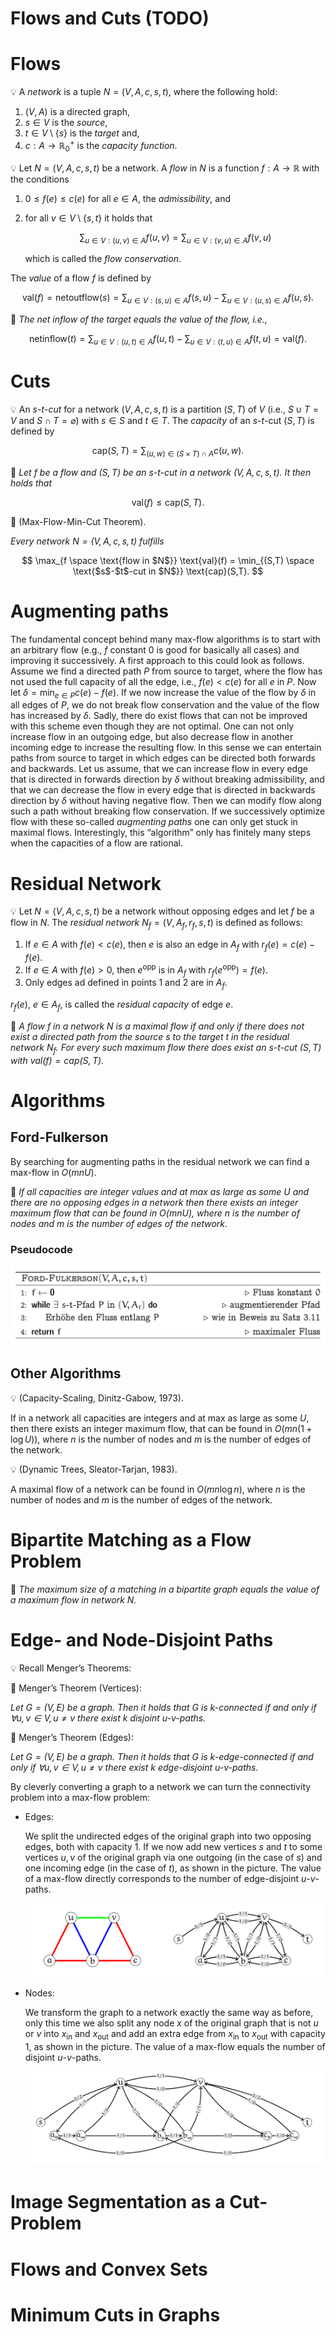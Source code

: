 # Flows and Cuts (TODO)

# Flows


💡 A *network* is a tuple $N = (V,A,c,s,t)$, where the following hold:

1. $(V,A)$ is a directed graph,
2. $s\in V$ is the *source*,
3. $t \in V \setminus \{s\}$ is the *target* and,
4. $c : A \longrightarrow \mathbb{R}^+_0$ is the *capacity function*.



💡 Let $N = (V,A,c,s,t)$ be a network. A *flow* in $N$ is a function $f: A \longrightarrow \mathbb{R}$ with the conditions

1. $0 \leq f(e) \leq c(e)$ for all $e \in A$, the *admissibility*, and
2. for all $v \in V \setminus \{s,t\}$ it holds that 
    
    $$
    \sum_{u\in V: (u,v) \in A}f(u,v) = \sum_{u\in V: (v,u)\in A}f(v,u)
    $$
    
    which is called the *flow conservation*.
    

The *value* of a flow $f$ is defined by 

$$
\text{val}(f) = \text{netoutflow}(s) = \sum_{u \in V: (s,u)\in A}f(s,u) - \sum_{u \in V: (u,s)\in A}f(u,s).
$$




📌 *The net inflow of the target equals the value of the flow, i.e.,*

$$
\text{netinflow}(t)=\sum_{u\in V:(u,t) \in A}f(u,t) - \sum_{u \in V:(t,u) \in A}f(t,u) = \text{val}(f).
$$



# Cuts


💡 An $s$-$t$-*cut* for a network $(V,A,c,s,t)$ is a partition $(S,T)$ of $V$ (i.e., $S \cup T = V$ and $S \cap T = \varnothing$) with $s \in S$ and $t \in T$. The *capacity* of an $s$-$t$-cut $(S,T)$ is defined by

$$
\text{cap}(S,T) = \sum_{(u,w)\in(S \times T) \cap A} c(u,w).
$$




📌 *Let $f$ be a flow and $(S,T)$ be an $s$-$t$-cut in a network $(V,A,c,s,t)$. It then holds that*

$$
\text{val}(f) \leq \text{cap}(S,T).
$$




📖 (Max-Flow-Min-Cut Theorem).

*Every network $N = (V,A,c,s,t)$ fulfills* 

$$
\max_{f \space \text{flow in $N$}} \text{val}(f) = \min_{(S,T) \space \text{$s$-$t$-cut in $N$}} \text{cap}(S,T).
$$



# Augmenting paths

The fundamental concept behind many max-flow algorithms is to start with an arbitrary flow (e.g., $f$ constant $0$ is good for basically all cases) and improving it successively. A first approach to this could look as follows. Assume we find a directed path $P$ from source to target, where the flow has not used the full capacity of all the edge, i.e., $f(e) \lt c(e)$ for all $e$ in $P$. Now let $\delta = \min_{e \in P} c(e) - f(e)$. If we now increase the value of the flow by $\delta$ in all edges of $P$, we do not break flow conservation and the value of the flow has increased by $\delta$. Sadly, there do exist flows that can not be improved with this scheme even though they are not optimal. One can not only increase flow in an outgoing edge, but also decrease flow in another incoming edge to increase the resulting flow. In this sense we can entertain paths from source to target in which edges can be directed both forwards and backwards. Let us assume, that we can increase flow in every edge that is directed in forwards direction by $\delta$ without breaking admissibility, and that we can decrease the flow in every edge that is directed in backwards direction by $\delta$ without having negative flow. Then we can modify flow along such a path without breaking flow conservation. If we successively optimize flow with these so-called *augmenting paths* one can only get stuck in maximal flows. Interestingly, this “algorithm” only has finitely many steps when the capacities of a flow are rational.

# Residual Network


💡 Let $N = (V,A,c,s,t)$ be a network without opposing edges and let $f$ be a flow in $N$. The *residual network* $N_f=(V,A_f,r_f,s,t)$ is defined as follows:

1. If $e \in A$ with $f(e) \lt c(e)$, then $e$ is also an edge in $A_f$ with $r_f(e) = c(e)-f(e)$.
2. If $e \in A$ with $f(e) \gt 0$, then $e^\text{opp}$ is in $A_f$ with $r_f(e^\text{opp}) = f(e).$
3. Only edges ad defined in points 1 and 2 are in $A_f$.

$r_f(e)$, $e \in A_f$, is called the *residual capacity* of edge $e$.




📖 *A flow $f$ in a network $N$ is a maximal flow if and only if there does not exist a directed path from the source $s$ to the target $t$ in the residual network $N_f$. For every such maximum flow there does exist an $s$-$t$-cut $(S,T)$ with $\text{val}(f) = \text{cap}(S,T)$.*



# Algorithms

## Ford-Fulkerson

By searching for augmenting paths in the residual network we can find a max-flow in $O(mnU)$.


📖 *If all capacities are integer values and at max as large as some $U$ and there are no opposing edges in a network then there exists an integer maximum flow that can be found in $O(mnU)$, where $n$ is the number of nodes and $m$ is the number of edges of the network.*



### Pseudocode

![Untitled](Flows%20and%20Cuts%20(TODO)%202c022b89007049699f7db1f46d67080f/Untitled.png)

## Other Algorithms


💡 (Capacity-Scaling, Dinitz-Gabow, 1973).

If in a network all capacities are integers and at max as large as some $U$, then there exists an integer maximum flow, that can be found in $O(mn(1+\log U))$, where $n$ is the number of nodes and $m$ is the number of edges of the network.




💡 (Dynamic Trees, Sleator-Tarjan, 1983).

A maximal flow of a network can be found in $O(mn\log n)$, where $n$ is the number of nodes and $m$ is the number of edges of the network.



# Bipartite Matching as a Flow Problem


📌 *The maximum size of a matching in a bipartite graph equals the value of a maximum flow in network $N$.*



# Edge- and Node-Disjoint Paths


💡 Recall Menger’s Theorems:


📖 Menger’s Theorem (Vertices):

*Let $G = (V, E)$ be a graph. Then it holds that $G$ is $k$-connected if and only if $\forall u, v \in V, u \neq v$ there exist $k$ disjoint $u$-$v$-paths.*




📖 Menger’s Theorem (Edges):

*Let $G=(V, E)$ be a graph. Then it holds that $G$ is $k$-edge-connected if and only if $\forall u, v \in V, u \neq v$ there exist $k$ edge-disjoint $u$-$v$-paths.*



By cleverly converting a graph to a network we can turn the connectivity problem into a max-flow problem: 

- Edges:
    
    We split the undirected edges of the original graph into two opposing edges, both with capacity 1. If we now add new vertices $s$ and $t$ to some vertices $u,v$ of the original graph via one outgoing (in the case of $s$) and one incoming edge (in the case of $t)$, as shown in the picture. The value of a max-flow directly corresponds to the number of edge-disjoint $u$-$v$-paths.
    
    ![Untitled](Flows%20and%20Cuts%20(TODO)%202c022b89007049699f7db1f46d67080f/Untitled%201.png)
    
- Nodes:
    
    We transform the graph to a network exactly the same way as before, only this time we also split any node $x$ of the original graph that is not $u$ or $v$ into $x_\text{in}$ and $x_\text{out}$ and add an extra edge from $x_\text{in}$ to $x_\text{out}$ with capacity $1$, as shown in the picture. The value of a max-flow equals the number of disjoint $u$-$v$-paths.
    
    ![Untitled](Flows%20and%20Cuts%20(TODO)%202c022b89007049699f7db1f46d67080f/Untitled%202.png)
    


# Image Segmentation as a Cut-Problem

# Flows and Convex Sets

# Minimum Cuts in Graphs